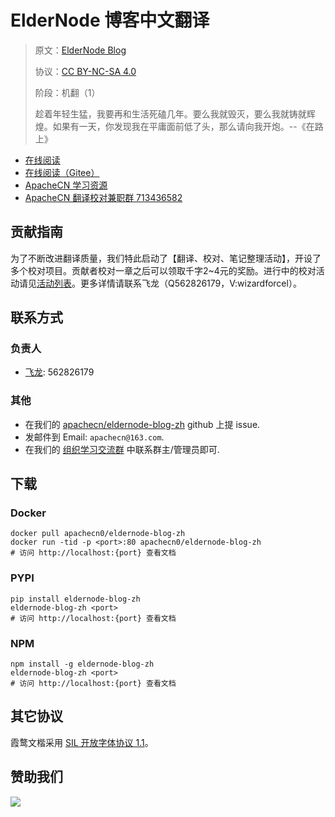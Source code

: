 <!--
    需要填充的占位符：
    
    README.md
    
        ElderNode 博客中文翻译：文档中文名
        ElderNode Blog：文档英文名
        https://blog.eldernode.com/：文档原始链接
        edn：域名前缀
        飞龙：负责人名称
        wizardforcel：负责人 Github 用户名
        562826179：负责人 QQ
        eldernode-blog-zh：ApacheCN 的 Github 仓库名称
        eldernode-blog-zh：DockerHub 仓库名称
        eldernode-blog-zh：PYPI 包名称
        eldernode-blog-zh：NPM 包名称
    
    CNAME
    
        edn：域名前缀

    index.html
    
        ElderNode 博客中文翻译：文档中文名
        #009d9c：显示颜色
        eldernode-blog-zh：ApacheCN 的 Github 仓库名称

    asset/docsify-apachecn-footer.js
    
        eldernode-blog-zh：ApacheCN 的 Github 仓库名称
-->

# ElderNode 博客中文翻译

> 原文：[ElderNode Blog](https://blog.eldernode.com/)
> 
> 协议：[CC BY-NC-SA 4.0](http://creativecommons.org/licenses/by-nc-sa/4.0/)
> 
> 阶段：机翻（1）
> 
> 趁着年轻生猛，我要再和生活死磕几年。要么我就毁灭，要么我就铸就辉煌。如果有一天，你发现我在平庸面前低了头，那么请向我开炮。--《在路上》

* [在线阅读](https://edn.apachecn.org)
* [在线阅读（Gitee）](https://apachecn.gitee.io/doc-template/)
* [ApacheCN 学习资源](http://docs.apachecn.org/)
* [ApacheCN 翻译校对兼职群 713436582](https://jq.qq.com/?_wv=1027&k=VSNtgpjb)

## 贡献指南

为了不断改进翻译质量，我们特此启动了【翻译、校对、笔记整理活动】，开设了多个校对项目。贡献者校对一章之后可以领取千字2\~4元的奖励。进行中的校对活动请见[活动列表](https://home.apachecn.org/#/docs/activity/docs-activity)。更多详情请联系飞龙（Q562826179，V:wizardforcel）。

## 联系方式

### 负责人

* [飞龙](https://github.com/wizardforcel): 562826179

### 其他

*   在我们的 [apachecn/eldernode-blog-zh](https://github.com/apachecn/eldernode-blog-zh) github 上提 issue.
*   发邮件到 Email: `apachecn@163.com`.
*   在我们的 [组织学习交流群](https://www.apachecn.org/#/docs/join) 中联系群主/管理员即可.

## 下载

### Docker

```
docker pull apachecn0/eldernode-blog-zh
docker run -tid -p <port>:80 apachecn0/eldernode-blog-zh
# 访问 http://localhost:{port} 查看文档
```

### PYPI

```
pip install eldernode-blog-zh
eldernode-blog-zh <port>
# 访问 http://localhost:{port} 查看文档
```

### NPM

```
npm install -g eldernode-blog-zh
eldernode-blog-zh <port>
# 访问 http://localhost:{port} 查看文档
```

## 其它协议

霞鹜文楷采用 [SIL 开放字体协议 1.1](https://github.com/lxgw/LxgwWenKai/blob/main/SIL_Open_Font_License_1.1.txt)。

## 赞助我们

![](http://data.apachecn.org/img/about/donate.jpg)
